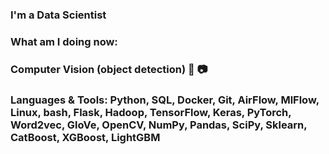 ### I'm a Data Scientist

### What am I doing now:
### Computer Vision (object detection) 🎥 📷


### Languages & Tools: Python, SQL, Docker, Git, AirFlow, MlFlow, Linux, bash, Flask, Hadoop, TensorFlow, Keras, PyTorch, Word2vec, GloVe, OpenCV, NumPy, Pandas, SciPy, Sklearn, CatBoost, XGBoost, LightGBM
